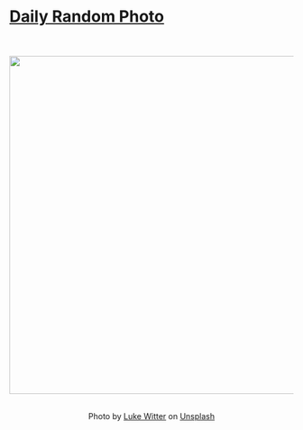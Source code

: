 # [Daily Random Photo](https://www.dailyrandomphoto.com/)

<div align="center">
  <br>
  <br>
  <a href="https://www.dailyrandomphoto.com/p/2024/2024-07-23/"><img src="https://images.unsplash.com/photo-1718809070510-371f29994edd?crop=entropy&cs=tinysrgb&fit=max&fm=jpg&ixid=M3w3NzUwOHwwfDF8cmFuZG9tfHx8fHx8fHx8MTcyMTY5NDg3Nnw&ixlib=rb-4.0.3&q=80&w=1080" width="600px"></a>
  <br>
  <br>
  <p class="has-text-grey">Photo by <a href="https://unsplash.com/@lukewitter?utm_source=Daily%20Random%20Photo&amp;utm_medium=referral" target="_blank" rel="noopener noreferrer">Luke Witter</a> on <a href="https://unsplash.com/photos/a-train-traveling-through-a-train-station-next-to-tall-buildings-99TxmBZzSVE?utm_source=Daily%20Random%20Photo&amp;utm_medium=referral" target="_blank" rel="noopener noreferrer">Unsplash</a></p>
</div>
